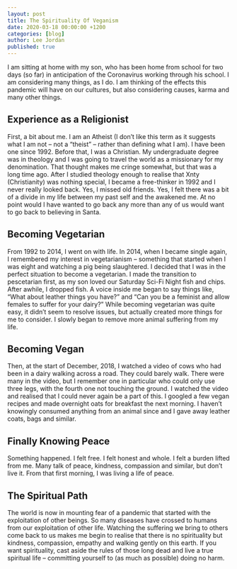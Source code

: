 ```yaml
---
layout: post
title: The Spirituality Of Veganism
date: 2020-03-18 00:00:00 +1200
categories: [blog]
author: Lee Jordan
published: true
---
```


<p>I am sitting at home with my son, who has been home from school for two days (so far) in anticipation of the Coronavirus working through his school. I am considering many things, as I do. I am thinking of the effects this pandemic will have on our cultures, but also considering causes, karma and many other things.</p>

<h2>Experience as a Religionist</h2>

<p>First, a bit about me. I am an Atheist (I don’t like this term as it suggests what I am not – not a “theist” – rather than defining what I am). I have been one since 1992. Before that, I was a Christian. My undergraduate degree was in theology and I was going to travel the world as a missionary for my denomination. That thought makes me cringe somewhat, but that was a long time ago. After I studied theology enough to realise that Xnty (Christianity) was nothing special, I became a free-thinker in 1992 and I never really looked back. Yes, I missed old friends. Yes, I felt there was a bit of a divide in my life between my past self and the awakened me. At no point would I have wanted to go back any more than any of us would want to go back to believing in Santa.</p><h2>Becoming Vegetarian</h2><p>From 1992 to 2014, I went on with life. In 2014, when I became single again, I remembered my interest in vegetarianism – something that started when I was eight and watching a pig being slaughtered. I decided that I was in the perfect situation to become a vegetarian. I made the transition to pescetarian first, as my son loved our Saturday Sci-Fi Night fish and chips. After awhile, I dropped fish. A voice inside me began to say things like, “What about leather things you have?” and “Can you be a feminist and allow females to suffer for your dairy?” While becoming vegetarian was quite easy, it didn’t seem to resolve issues, but actually created more things for me to consider. I slowly began to remove more animal suffering from my life.</p>

<h2>Becoming Vegan</h2>

<p>Then, at the start of December, 2018, I watched a video of cows who had been in a dairy walking across a road. They could barely walk. There were many in the video, but I remember one in particular who could only use three legs, with the fourth one not touching the ground. I watched the video and realised that I could never again be a part of this. I googled a few vegan recipes and made overnight oats for breakfast the next morning. I haven’t knowingly consumed anything from an animal since and I gave away leather coats, bags and similar.</p>

<h2>Finally Knowing Peace</h2>

<p>Something happened. I felt free. I felt honest and whole. I felt a burden lifted from me. Many talk of peace, kindness, compassion and similar, but don’t live it. From that first morning, I was living a life of peace.</p>

<h2>The Spiritual Path</h2>

<p>The world is now in mounting fear of a pandemic that started with the exploitation of other beings. So many diseases have crossed to humans from our exploitation of other life. Watching the suffering we bring to others come back to us makes me begin to realise that there is no spirituality but kindness, compassion, empathy and walking gently on this earth. If you want spirituality, cast aside the rules of those long dead and live a true spiritual life – committing yourself to (as much as possible) doing no harm.</p>
